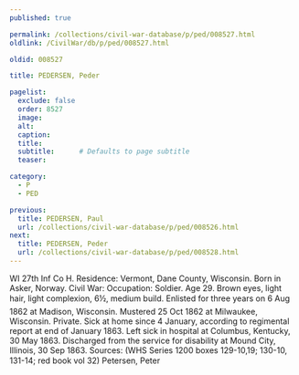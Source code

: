 ```yaml
---
published: true

permalink: /collections/civil-war-database/p/ped/008527.html
oldlink: /CivilWar/db/p/ped/008527.html

oldid: 008527

title: PEDERSEN, Peder

pagelist:
  exclude: false
  order: 8527
  image: 
  alt:
  caption:
  title:
  subtitle:      # Defaults to page subtitle
  teaser:

category: 
  - P 
  - PED

previous:
  title: PEDERSEN, Paul
  url: /collections/civil-war-database/p/ped/008526.html  
next:
  title: PEDERSEN, Peder
  url: /collections/civil-war-database/p/ped/008528.html   
---
```

WI 27th Inf Co H. Residence: Vermont, Dane County, Wisconsin. Born in Asker, Norway. Civil War: Occupation: Soldier. Age 29. Brown eyes, light hair, light complexion, 6&#146;&frac12;&#148;, medium build. Enlisted for three years on 6 Aug 1862 at Madison, Wisconsin. Mustered 25 Oct 1862 at Milwaukee, Wisconsin. Private. Sick at home since 4 January, according to regimental report at end of January 1863. Left sick in hospital at Columbus, Kentucky, 30 May 1863. Discharged from the service for disability at Mound City, Illinois, 30 Sep 1863. Sources: (WHS Series 1200 boxes 129-10,19; 130-10, 131-14; red book vol 32) &#147;Petersen, Peter&#148;